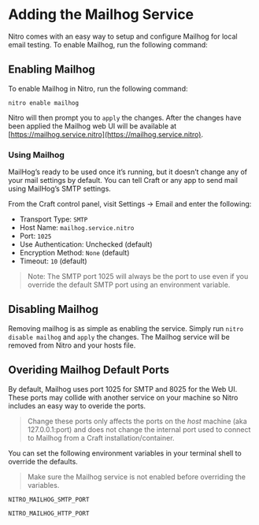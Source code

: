 # Adding the Mailhog Service

Nitro comes with an easy way to setup and configure Mailhog for local email testing. To enable Mailhog, run the following command:

## Enabling Mailhog

To enable Mailhog in Nitro, run the following command:

`nitro enable mailhog`

Nitro will then prompt you to `apply` the changes. After the changes have been applied the Mailhog web UI will be available at [https://mailhog.service.nitro](https://mailhog.service.nitro).

### Using Mailhog

MailHog’s ready to be used once it’s running, but it doesn’t change any of your mail settings by default. You can tell Craft or any app to send mail using MailHog’s SMTP settings.

From the Craft control panel, visit Settings → Email and enter the following:

- Transport Type: `SMTP`
- Host Name: `mailhog.service.nitro`
- Port: `1025`
- Use Authentication: Unchecked (default)
- Encryption Method: `None` (default)
- Timeout: `10` (default)

> Note: The SMTP port 1025 will always be the port to use even if you override the default SMTP port using an environment variable.

## Disabling Mailhog

Removing mailhog is as simple as enabling the service. Simply run `nitro disable mailhog` and `apply` the changes. The Mailhog service will be removed from Nitro and your hosts file.

## Overiding Mailhog Default Ports

By default, Mailhog uses port 1025 for SMTP and 8025 for the Web UI. These ports may collide with another service on your machine so Nitro includes an easy way to overide the ports.

> Change these ports only affects the ports on the _host_ machine (aka 127.0.0.1:port) and does not change the internal port used to connect to Mailhog from a Craft installation/container.

You can set the following environment variables in your terminal shell to override the defaults.

> Make sure the Mailhog service is not enabled before overriding the variables.

`NITRO_MAILHOG_SMTP_PORT`

`NITRO_MAILHOG_HTTP_PORT`
